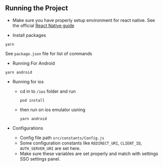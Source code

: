## Running the Project

- Make sure you have properly setup environment for react native. See the official [React Native guide](https://reactnative.dev/docs/environment-setup)

- Install packages

```
yarn
```

See `package.json` file for list of commands

- Running For Android

```
yarn android
```

- Running for ios

  - cd in to `/ios` folder and run

    ```
    pod install
    ```

  - then run on ios emulator usning

    ```
    yarn android

    ```

- Configurations
  - Config file path `src/constants/Config.js`
  - Some configuration constants like `REDIRECT_URI`, `CLIENT_ID`, `AUTH_SERVER_URI` are set here.
  - Make sure these variables are set properly and match with settings SSO settings panel.
